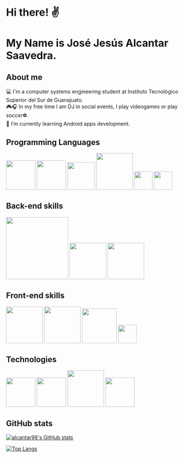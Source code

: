 # Hi there! ✌
# My Name is José Jesús Alcantar Saavedra.

## About me
💻 I'm a computer systems engineering student at Instituto Tecnológico Superior del Sur de Guanajuato.<br>
🎮🎧 In my free time I am DJ in social events, I play videogames or play soccer⚽.<br>
📝 I’m currently learning Android apps development.<br>

## Programming Languages
<img src="https://i.pinimg.com/originals/5d/08/78/5d087850e740fc8f6fd767d121c28a58.png" width="80px"/>
<img src="https://iconape.com/wp-content/files/fh/110909/png/typescript.png" width="80px"/>
<img src="https://upload.wikimedia.org/wikipedia/commons/thumb/2/27/PHP-logo.svg/1200px-PHP-logo.svg.png" width="75px"/> 
<img src="https://freevectorlogo.net/wp-content/uploads/2013/03/java-eps-vector-logo-400x400.png" width="100px"/> 
<img src="https://upload.wikimedia.org/wikipedia/commons/thumb/9/99/Unofficial_JavaScript_logo_2.svg/800px-Unofficial_JavaScript_logo_2.svg.png" width="50px" /> <img src="https://upload.wikimedia.org/wikipedia/commons/thumb/c/c3/Python-logo-notext.svg/110px-Python-logo-notext.svg.png" width="50px" />

## Back-end skills
<img src="https://download.logo.wine/logo/MySQL/MySQL-Logo.wine.png" width="170px"/>   <img src="https://upload.wikimedia.org/wikipedia/commons/thumb/2/29/Postgresql_elephant.svg/1200px-Postgresql_elephant.svg.png" width="100px"/>   <img src="https://brandslogos.com/wp-content/uploads/thumbs/microsoft-sql-server-logo-vector.svg" width="100px"/>

## Front-end skills
<img src="https://cdn.pixabay.com/photo/2017/08/05/11/16/logo-2582748_1280.png" width="100px"/>   <img src="https://cdn.pixabay.com/photo/2017/08/05/11/16/logo-2582747_1280.png" width="100px"/>   <img src="https://upload.wikimedia.org/wikipedia/commons/thumb/b/b2/Bootstrap_logo.svg/1024px-Bootstrap_logo.svg.png" width="95px"/>
<img src="https://uxwing.com/wp-content/themes/uxwing/download/10-brands-and-social-media/ionic.png" width="50px" /> 

## Technologies
<img src="https://upload.wikimedia.org/wikipedia/commons/thumb/a/a3/.NET_Logo.svg/456px-.NET_Logo.svg.png" width="80px"/>   <img src="https://git-scm.com/images/logos/downloads/Git-Icon-1788C.png" width="80px"/>   <img src="https://logodownload.org/wp-content/uploads/2015/05/android-logo-3-2.png" width="100px"/>    <img src="https://upload.wikimedia.org/wikipedia/commons/thumb/c/cf/Adobe_Photoshop_Express_logo.svg/1200px-Adobe_Photoshop_Express_logo.svg.png" width="80px"/>


## GitHub stats

[![alcantar98's GitHub stats](https://github-readme-stats.vercel.app/api?username=alcantar98&show_icons=true&theme=vue-dark)](https://github-readme-stats.vercel.app/api?username=alcantar98&show_icons=true&theme=vue-dark)


[![Top Langs](https://github-readme-stats.vercel.app/api/top-langs/?username=alcantar98&layout=compact&show_icons=true&theme=vue-dark)](https://github-readme-stats.vercel.app/api/top-langs/?username=alcantar98&layout=compact&show_icons=true&theme=vue-dark)

